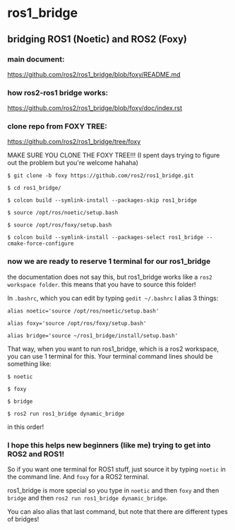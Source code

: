 # ros1_bridge

## bridging ROS1 (Noetic) and ROS2 (Foxy)

### main document:
https://github.com/ros2/ros1_bridge/blob/foxy/README.md

### how ros2-ros1 bridge works:
https://github.com/ros2/ros1_bridge/blob/foxy/doc/index.rst

### clone repo from FOXY TREE:
https://github.com/ros2/ros1_bridge/tree/foxy

MAKE SURE YOU CLONE THE FOXY TREE!!! (I spent days trying to figure out the problem but you're welcome hahaha)

`$ git clone -b foxy https://github.com/ros2/ros1_bridge.git`

`$ cd ros1_bridge/`

`$ colcon build --symlink-install --packages-skip ros1_bridge`

`$ source /opt/ros/noetic/setup.bash`

`$ source /opt/ros/foxy/setup.bash`

`$ colcon build --symlink-install --packages-select ros1_bridge --cmake-force-configure`

### now we are ready to reserve 1 terminal for our ros1_bridge

the documentation does not say this, but ros1_bridge works like a `ros2 workspace folder`. this means that you have to source this folder!

In `.bashrc`, which you can edit by typing `gedit ~/.bashrc` I alias 3 things:

`alias noetic='source /opt/ros/noetic/setup.bash'`

`alias foxy='source /opt/ros/foxy/setup.bash'`

`alias bridge='source ~/ros1_bridge/install/setup.bash'`

That way, when you want to run ros1_bridge, which is a ros2 workspace, you can use 1 terminal for this. Your terminal command lines should be something like:

`$ noetic`

`$ foxy`

`$ bridge`

`$ ros2 run ros1_bridge dynamic_bridge`

in this order!

### I hope this helps new beginners (like me) trying to get into ROS2 and ROS1!

So if you want one terminal for ROS1 stuff, just source it by typing `noetic` in the command line. And `foxy` for a ROS2 terminal.

ros1_bridge is more special so you type in `noetic` and then `foxy` and then `bridge` and then `ros2 run ros1_bridge dynamic_bridge`.

You can also alias that last command, but note that there are different types of bridges!
